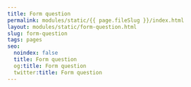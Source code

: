 ```yaml
---
title: Form question
permalink: modules/static/{{ page.fileSlug }}/index.html
layout: modules/static/form-question.html
slug: form-question
tags: pages
seo:
  noindex: false
  title: Form question
  og:title: Form question
  twitter:title: Form question
---
```



